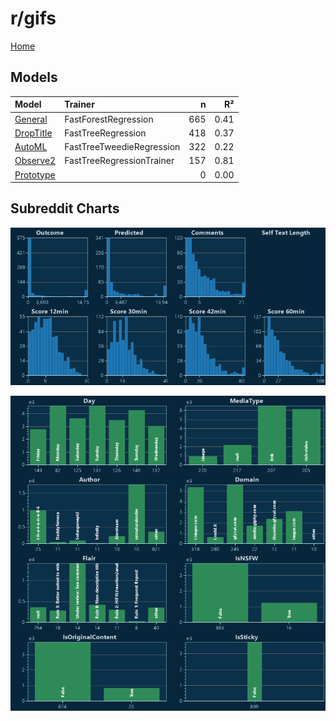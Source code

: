 # r/gifs

[Home](../index.md)

## Models

|Model|Trainer|n|R²|
|:---|:---|---:|---:|
|[General](models/guess_gifs_General.md)|FastForestRegression|665|0.41|
|[DropTitle](models/guess_gifs_DropTitle.md)|FastTreeRegression|418|0.37|
|[AutoML](models/guess_gifs_AutoML.md)|FastTreeTweedieRegression|322|0.22|
|[Observe2](models/guess_gifs_Observe2.md)|FastTreeRegressionTrainer|157|0.81|
|[Prototype](models/guess_gifs_Prototype.md)||0|0.00|

## Subreddit Charts

![r/gifs Distributions](../images/guess_gifs_Distributions.png "r/gifs Distributions")

![r/gifs Categorical](../images/guess_gifs_Catagorical.png "r/gifs Categorical")

